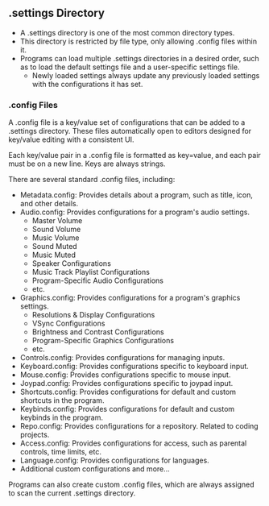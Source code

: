 
## .settings Directory
* A .settings directory is one of the most common directory types.
* This directory is restricted by file type, only allowing .config files within it.
* Programs can load multiple .settings directories in a desired order, such as to load the default settings file and a user-specific settings file.
	* Newly loaded settings always update any previously loaded settings with the configurations it has set.

### .config Files
A .config file is a key/value set of configurations that can be added to a .settings directory. These files automatically open to editors designed for key/value editing with a consistent UI.

Each key/value pair in a .config file is formatted as key=value, and each pair must be on a new line. Keys are always strings.

There are several standard .config files, including:
* Metadata.config: Provides details about a program, such as title, icon, and other details.
* Audio.config: Provides configurations for a program's audio settings.
  * Master Volume
  * Sound Volume
  * Music Volume
  * Sound Muted
  * Music Muted
  * Speaker Configurations
  * Music Track Playlist Configurations
  * Program-Specific Audio Configurations
  * etc.
* Graphics.config: Provides configurations for a program's graphics settings.
  * Resolutions & Display Configurations
  * VSync Configurations
  * Brightness and Contrast Configurations
  * Program-Specific Graphics Configurations
  * etc.
* Controls.config: Provides configurations for managing inputs.
* Keyboard.config: Provides configurations specific to keyboard input.
* Mouse.config: Provides configurations specific to mouse input.
* Joypad.config: Provides configurations specific to joypad input.
* Shortcuts.config: Provides configurations for default and custom shortcuts in the program.
* Keybinds.config: Provides configurations for default and custom keybinds in the program.
* Repo.config: Provides configurations for a repository. Related to coding projects.
* Access.config: Provides configurations for access, such as parental controls, time limits, etc.
* Language.config: Provides configurations for languages.
* Additional custom configurations and more...

Programs can also create custom .config files, which are always assigned to scan the current .settings directory.
